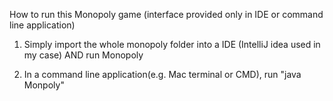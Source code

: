How to run this Monopoly game (interface provided only in IDE or command line application)

1. Simply import the whole monopoly folder into a IDE (IntelliJ idea used in my case) AND run Monopoly

2. In a command line application(e.g. Mac terminal or CMD), run "java Monpoly" 
